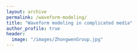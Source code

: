 ```yaml
---
layout: archive
permalink: /waveform-modeling/
title: "Waveform modeling in complicated media"
author_profile: true
header:
  image: "/images/ZhongwenGroup.jpg"
---
```

